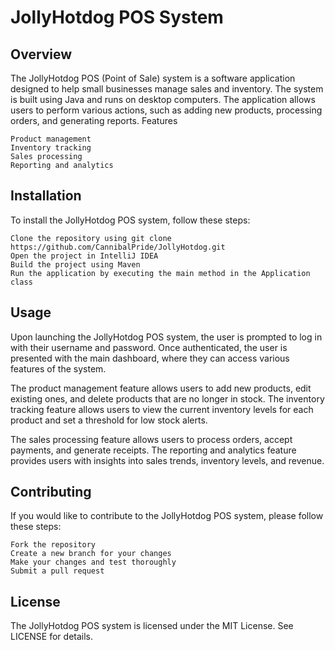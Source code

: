 # JollyHotdog POS System

## Overview

The JollyHotdog POS (Point of Sale) system is a software application designed to help small businesses manage sales and inventory. The system is built using Java and runs on desktop computers. The application allows users to perform various actions, such as adding new products, processing orders, and generating reports.
Features

    Product management
    Inventory tracking
    Sales processing
    Reporting and analytics

## Installation

To install the JollyHotdog POS system, follow these steps:

    Clone the repository using git clone https://github.com/CannibalPride/JollyHotdog.git
    Open the project in IntelliJ IDEA
    Build the project using Maven
    Run the application by executing the main method in the Application class

## Usage

Upon launching the JollyHotdog POS system, the user is prompted to log in with their username and password. Once authenticated, the user is presented with the main dashboard, where they can access various features of the system.

The product management feature allows users to add new products, edit existing ones, and delete products that are no longer in stock. The inventory tracking feature allows users to view the current inventory levels for each product and set a threshold for low stock alerts.

The sales processing feature allows users to process orders, accept payments, and generate receipts. The reporting and analytics feature provides users with insights into sales trends, inventory levels, and revenue.

## Contributing

If you would like to contribute to the JollyHotdog POS system, please follow these steps:

    Fork the repository
    Create a new branch for your changes
    Make your changes and test thoroughly
    Submit a pull request

## License

The JollyHotdog POS system is licensed under the MIT License. See LICENSE for details.
